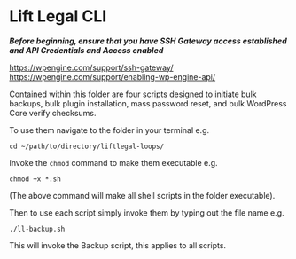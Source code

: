 # Lift Legal CLI

***Before beginning, ensure that you have SSH Gateway access established and API Credentials and Access enabled***

https://wpengine.com/support/ssh-gateway/
https://wpengine.com/support/enabling-wp-engine-api/

Contained within this folder are four scripts designed to initiate bulk backups, bulk plugin installation, mass password reset, and bulk WordPress Core verify checksums.

To use them navigate to the folder in your terminal e.g.

`cd ~/path/to/directory/liftlegal-loops/`

Invoke the `chmod` command to make them executable e.g.

`chmod +x *.sh`

(The above command will make all shell scripts in the folder executable).

Then to use each script simply invoke them by typing out the file name e.g.

`./ll-backup.sh`

This will invoke the Backup script, this applies to all scripts.